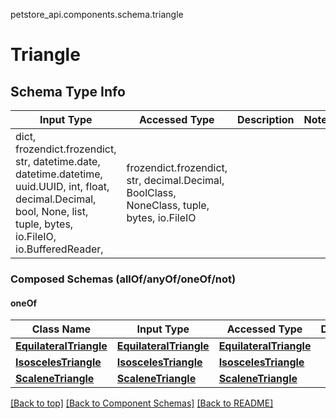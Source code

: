 <a name="top"></a>
petstore_api.components.schema.triangle
# Triangle

## Schema Type Info
Input Type | Accessed Type | Description | Notes
------------ | ------------- | ------------- | -------------
dict, frozendict.frozendict, str, datetime.date, datetime.datetime, uuid.UUID, int, float, decimal.Decimal, bool, None, list, tuple, bytes, io.FileIO, io.BufferedReader,  | frozendict.frozendict, str, decimal.Decimal, BoolClass, NoneClass, tuple, bytes, io.FileIO |  |

### Composed Schemas (allOf/anyOf/oneOf/not)
#### oneOf
Class Name | Input Type | Accessed Type | Description | Notes
------------- | ------------- | ------------- | ------------- | -------------
[**EquilateralTriangle**](equilateral_triangle.EquilateralTriangle.md) | [**EquilateralTriangle**](equilateral_triangle.EquilateralTriangle.md) | [**EquilateralTriangle**](equilateral_triangle.EquilateralTriangle.md) |  |
[**IsoscelesTriangle**](isosceles_triangle.IsoscelesTriangle.md) | [**IsoscelesTriangle**](isosceles_triangle.IsoscelesTriangle.md) | [**IsoscelesTriangle**](isosceles_triangle.IsoscelesTriangle.md) |  |
[**ScaleneTriangle**](scalene_triangle.ScaleneTriangle.md) | [**ScaleneTriangle**](scalene_triangle.ScaleneTriangle.md) | [**ScaleneTriangle**](scalene_triangle.ScaleneTriangle.md) |  |

[[Back to top]](#top) [[Back to Component Schemas]](../../../README.md#Component-Schemas) [[Back to README]](../../../README.md)
